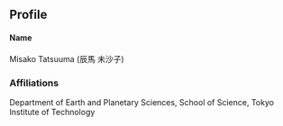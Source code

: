 ## Profile

#### Name
Misako Tatsuuma (辰馬 未沙子)

### Affiliations
Department of Earth and Planetary Sciences, School of Science, Tokyo Institute of Technology
